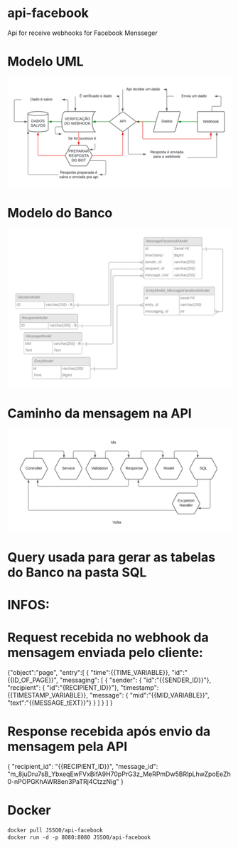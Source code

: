 # api-facebook
Api for receive webhooks for Facebook Mensseger

# Modelo UML 
![alt text](image.png)
# Modelo do Banco
![diagrama_banco.png](diagrama_banco.png)
# Caminho da mensagem na API
![alt text](image-2.png)

# Query usada para gerar as tabelas do Banco na pasta SQL



# INFOS:

  # Request recebida no webhook da mensagem enviada pelo cliente:
 {"object":"page",
 "entry":[
             {
             "time":{{TIME_VARIABLE}},
             "id":"{{ID_OF_PAGE}}",
             "messaging":
                         [
                         {
                         "sender":
                         {
                            "id":"{{SENDER_ID}}"},
                            "recipient":
                                 {
                                    "id":"{RECIPIENT_ID}}"},
                                    "timestamp":{{TIMESTAMP_VARIABLE}},
                                    "message": 
                                        {
                                            "mid":"{{MID_VARIABLE}}",
                                            "text":"{{MESSAGE_tEXT}}"}
                         }
                         ]
 }
 ]
}
# Response recebida após envio da mensagem pela API 
{
 "recipient_id": "{{RECIPIENT_ID}}",
 "message_id": "m_8juDru7sB_YbxeqEwFVxBifA9H70pPrG3z_MeRPmDw5BRlpLhwZpoEeZh0-nPOPGKhAWR8en3PaTRj4CtzzNig"
 }

# Docker
    docker pull JSSO0/api-facebook
    docker run -d -p 8080:8080 JSSO0/api-facebook